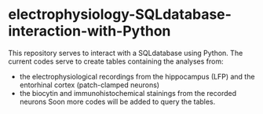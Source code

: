 # electrophysiology-SQLdatabase-interaction-with-Python
This repository serves to interact with a SQLdatabase using Python.
The current codes serve to create tables containing the analyses from:
* the electrophysiological recordings from the hippocampus (LFP) and the entorhinal cortex (patch-clamped neurons) 
* the biocytin and immunohistochemical stainings from the recorded neurons
Soon more codes will be added to query the tables. 
